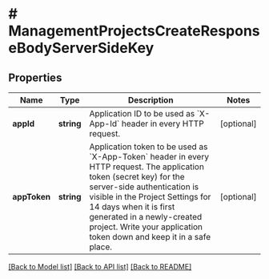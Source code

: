 # # ManagementProjectsCreateResponseBodyServerSideKey

## Properties

Name | Type | Description | Notes
------------ | ------------- | ------------- | -------------
**appId** | **string** | Application ID to be used as &#x60;X-App-Id&#x60; header in every HTTP request. | [optional]
**appToken** | **string** | Application token to be used as &#x60;X-App-Token&#x60; header in every HTTP request.  The application token (secret key) for the server-side authentication is visible in the Project Settings for 14 days when it is first generated in a newly-created project. Write your application token down and keep it in a safe place. | [optional]

[[Back to Model list]](../../README.md#models) [[Back to API list]](../../README.md#endpoints) [[Back to README]](../../README.md)
